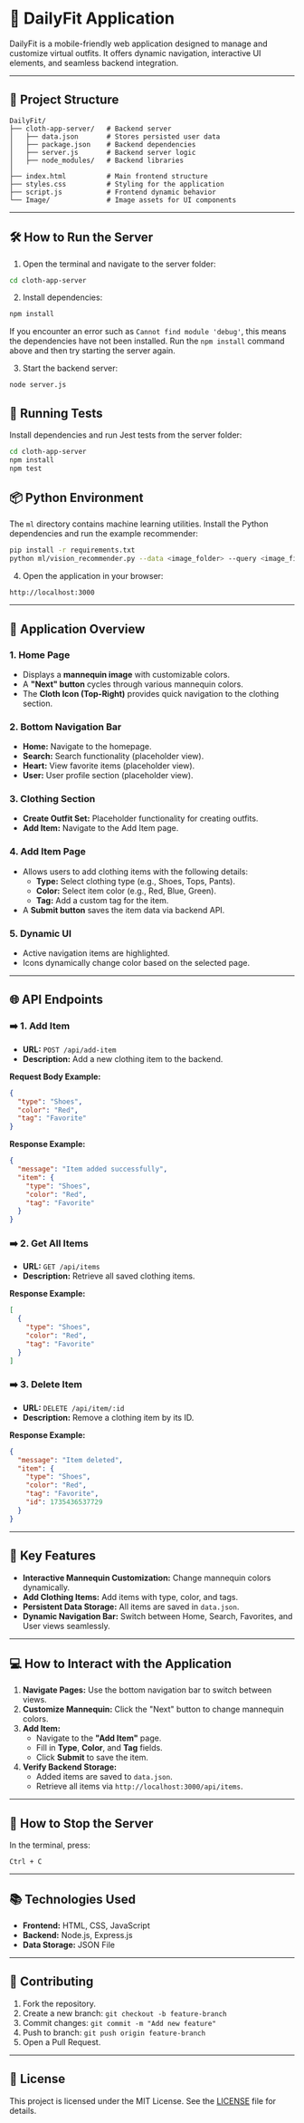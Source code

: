 # 🚀 **DailyFit Application**

DailyFit is a mobile-friendly web application designed to manage and customize virtual outfits. It offers dynamic navigation, interactive UI elements, and seamless backend integration.

---

## 📂 **Project Structure**

```
DailyFit/
├── cloth-app-server/   # Backend server
│   ├── data.json       # Stores persisted user data
│   ├── package.json    # Backend dependencies
│   ├── server.js       # Backend server logic
│   ├── node_modules/   # Backend libraries
│
├── index.html          # Main frontend structure
├── styles.css          # Styling for the application
├── script.js           # Frontend dynamic behavior
└── Image/              # Image assets for UI components
```

---

## 🛠️ **How to Run the Server**

1. Open the terminal and navigate to the server folder:
```bash
cd cloth-app-server
```
2. Install dependencies:
```bash
npm install
```

If you encounter an error such as `Cannot find module 'debug'`, this means the
dependencies have not been installed. Run the `npm install` command above and
then try starting the server again.

3. Start the backend server:
```bash
node server.js
```

## 🔬 Running Tests

Install dependencies and run Jest tests from the server folder:

```bash
cd cloth-app-server
npm install
npm test
```

## 📦 Python Environment

The `ml` directory contains machine learning utilities. Install the Python
dependencies and run the example recommender:

```bash
pip install -r requirements.txt
python ml/vision_recommender.py --data <image_folder> --query <image_file>
```

4. Open the application in your browser:
```
http://localhost:3000
```

---

## 📱 **Application Overview**

### **1. Home Page**
- Displays a **mannequin image** with customizable colors.
- A **"Next" button** cycles through various mannequin colors.
- The **Cloth Icon (Top-Right)** provides quick navigation to the clothing section.

### **2. Bottom Navigation Bar**
- **Home:** Navigate to the homepage.
- **Search:** Search functionality (placeholder view).
- **Heart:** View favorite items (placeholder view).
- **User:** User profile section (placeholder view).

### **3. Clothing Section**
- **Create Outfit Set:** Placeholder functionality for creating outfits.
- **Add Item:** Navigate to the Add Item page.

### **4. Add Item Page**
- Allows users to add clothing items with the following details:
  - **Type:** Select clothing type (e.g., Shoes, Tops, Pants).
  - **Color:** Select item color (e.g., Red, Blue, Green).
  - **Tag:** Add a custom tag for the item.
- A **Submit button** saves the item data via backend API.

### **5. Dynamic UI**
- Active navigation items are highlighted.
- Icons dynamically change color based on the selected page.

---

## 🌐 **API Endpoints**

### ➡️ **1. Add Item**
- **URL:** `POST /api/add-item`  
- **Description:** Add a new clothing item to the backend.

**Request Body Example:**
```json
{
  "type": "Shoes",
  "color": "Red",
  "tag": "Favorite"
}
```

**Response Example:**
```json
{
  "message": "Item added successfully",
  "item": {
    "type": "Shoes",
    "color": "Red",
    "tag": "Favorite"
  }
}
```

### ➡️ **2. Get All Items**
- **URL:** `GET /api/items`  
- **Description:** Retrieve all saved clothing items.

**Response Example:**
```json
[
  {
    "type": "Shoes",
    "color": "Red",
    "tag": "Favorite"
  }
]
```

### ➡️ **3. Delete Item**
- **URL:** `DELETE /api/item/:id`
- **Description:** Remove a clothing item by its ID.

**Response Example:**
```json
{
  "message": "Item deleted",
  "item": {
    "type": "Shoes",
    "color": "Red",
    "tag": "Favorite",
    "id": 1735436537729
  }
}
```

---

## 🔑 **Key Features**

- **Interactive Mannequin Customization:** Change mannequin colors dynamically.
- **Add Clothing Items:** Add items with type, color, and tags.
- **Persistent Data Storage:** All items are saved in `data.json`.
- **Dynamic Navigation Bar:** Switch between Home, Search, Favorites, and User views seamlessly.

---

## 💻 **How to Interact with the Application**

1. **Navigate Pages:** Use the bottom navigation bar to switch between views.
2. **Customize Mannequin:** Click the "Next" button to change mannequin colors.
3. **Add Item:**
   - Navigate to the **"Add Item"** page.
   - Fill in **Type**, **Color**, and **Tag** fields.
   - Click **Submit** to save the item.
4. **Verify Backend Storage:**
   - Added items are saved to `data.json`.
   - Retrieve all items via `http://localhost:3000/api/items`.

---

## 🚀 **How to Stop the Server**
In the terminal, press:
```
Ctrl + C
```

---

## 📚 **Technologies Used**
- **Frontend:** HTML, CSS, JavaScript  
- **Backend:** Node.js, Express.js  
- **Data Storage:** JSON File  

---

## 🤝 **Contributing**
1. Fork the repository.  
2. Create a new branch: `git checkout -b feature-branch`  
3. Commit changes: `git commit -m "Add new feature"`  
4. Push to branch: `git push origin feature-branch`  
5. Open a Pull Request.

---

## 📝 **License**
This project is licensed under the MIT License. See the [LICENSE](LICENSE) file for details.

